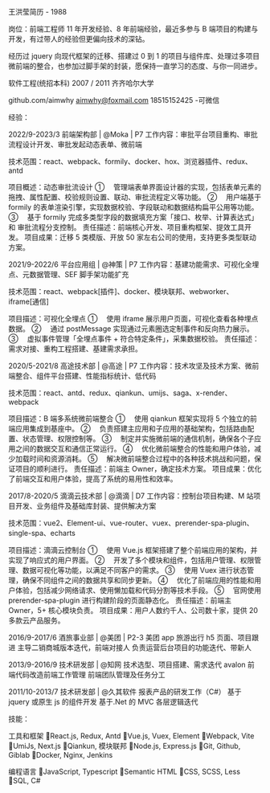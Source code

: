 王洪莹简历 - 1988

岗位：前端工程师
11 年开发经验、8 年前端经验，最近多参与 B 端项目的构建与开发，有过带人的经验但更偏向技术的深钻。

经历过 jquery 向现代框架的迁移、搭建过 0 到 1 的项目与组件库、处理过多项目微前端的整合，也参加过脚手架的封装，愿保持一直学习的态度、与你一同进步。

软件工程(统招本科)
2007 / 2011
齐齐哈尔大学

github.com/aimwhy
aimwhy@foxmail.com
18515152425 -可微信

经验：

2022/9-2023/3
前端架构部 | @Moka | P7
工作内容：审批平台项目重构、审批流程设计开发、审批发起动态表单、微前端

技术范围：react、webpack、formily、docker、hox、浏览器插件、redux、antd

项目概述：动态审批流设计
① 　管理端表单界面设计器的实现，包括表单元素的拖拽、属性配置、校验规则设置、联动、审批流程定义等功能。
② 　用户端基于 formily 的表单渲染引擎，实现数据校验、字段联动和数据结构扁平公用等功能。
③ 　基于 formily 完成多类型字段的数据填充方案「接口、枚举、计算表达式」和 审批流程分支控制。
责任描述：前端核心开发、项目重构框架、提效工具开发。
项目成果：迁移 5 类模版、开放 50 家左右公司的使用，支持更多类型联动方案。

2021/9-2022/6
平台应用组 | @神策 | P7
工作内容：基建功能需求、可视化全埋点、元数据管理、SEF 脚手架功能扩充

技术范围：react、webpack[插件]、docker、模块联邦、webworker、iframe[通信]

项目描述：可视化全埋点
① 　使用 iframe 展示用户页面，可视化查看各种埋点数据。
② 　通过 postMessage 实现通过元素圈选定制事件和反向热力展示。
③ 　虚拟事件管理「全埋点事件 + 符合特定条件」，采集数据校验。
责任描述：需求对接、重构工程搭建、基建需求承担。

2020/5-2021/8
高途技术部 | @高途 | P7
工作内容：技术攻坚及技术方案、微前端整合、组件平台搭建、性能指标统计、低代码

技术范围：react、antd、redux、qiankun、umijs、saga、x-render、webpack

项目描述：B 端多系统微前端整合
① 　使用 qiankun 框架实现将 5 个独立的前端应用集成到基座中。
② 　负责搭建主应用和子应用的基础架构，包括路由配置、状态管理、权限控制等。
③ 　制定并实施微前端的通信机制，确保各个子应用之间的数据交互和通信正常运行。
④ 　优化微前端整合的性能和用户体验，减少加载时间和资源消耗。
⑤ 　解决微前端整合过程中的各种技术挑战和问题，保证项目的顺利进行。
责任描述：前端主 Owner，确定技术方案。
项目成果：优化了前端交互和用户体验，提高了系统的易用性和效率。

2017/8-2020/5
滴滴云技术部 | @滴滴 | D7
工作内容：控制台项目构建、M 站项目开发、业务组件及基础库封装、提供解决方案

技术范围：vue2、Element-ui、vue-router、vuex、prerender-spa-plugin、single-spa、echarts

项目描述：滴滴云控制台
① 　使用 Vue.js 框架搭建了整个前端应用的架构，并实现了响应式的用户界面。
② 　开发了多个模块和组件，包括用户管理、权限管理、数据可视化等功能，以满足不同客户的需求。
③ 　使用 Vuex 进行状态管理，确保不同组件之间的数据共享和同步更新。
④ 　优化了前端应用的性能和用户体验，包括减少网络请求、使用懒加载和代码分割等技术手段。
⑤ 　官网使用 prerender-spa-plugin 进行构建阶段的页面静态化。
责任描述：前端主 Owner，5+ 核心模块负责。
项目成果：用户人数约千人、公司数十家，提供 20 多款云产品服务。

2016/9-2017/6
酒旅事业部 | @美团 | P2-3
美团 app 旅游出行 h5 页面、项目跟进
主导二销商城版本迭代，前端对接人
负责运营后台项目的功能迭代、带新人

2013/9-2016/9
技术研发部 | @知网
技术选型、项目搭建、需求迭代
avalon 前端代码改造前端工作管理
前端团队管理及任务分工

2011/10-2013/7
技术研发部 | @久其软件
报表产品的研发工作（C#）
基于 jquery 或原生 js 的组件开发
基于.Net 的 MVC 各层逻辑迭代

技能：

工具和框架
React.js, Redux, Antd
Vue.js, Vuex, Element
Webpack, Vite
UmiJs, Next.js
Qiankun, 模块联邦
Node.js, Express.js
Git, Github, Giblab
Docker, Nginx, Jenkins

编程语言
JavaScript, Typescript
Semantic HTML
CSS, SCSS, Less
SQL, C#
